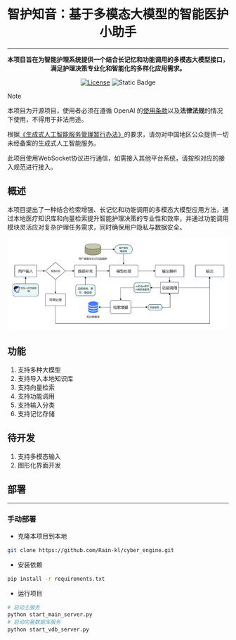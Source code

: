 # <div align="center">智护知音：基于多模态大模型的智能医护小助手<div>

---
<div align="center">
<p><strong>本项目旨在为智能护理系统提供一个结合长记忆和功能调用的多模态大模型接口，满足护理决策专业化和智能化的多样化应用需求。</strong></p>
<a href="https://opensource.org/licenses/Apache-2.0"><img alt="License" src="https://img.shields.io/badge/License-Apache%202.0-green.svg"></a>
<a><img alt="Static Badge" src="https://img.shields.io/badge/made_with-Python-blue"></a>
</div>

> [!NOTE]
> 本项目为开源项目，使用者必须在遵循 OpenAI 的[使用条款](https://openai.com/policies/terms-of-use)以及**法律法规**的情况下使用，不得用于非法用途。
>
> 根据[《生成式人工智能服务管理暂行办法》](http://www.cac.gov.cn/2023-07/13/c_1690898327029107.htm)的要求，请勿对中国地区公众提供一切未经备案的生成式人工智能服务。
>
> 此项目使用WebSocket协议进行通信，如需接入其他平台系统，请按照对应的接入规范进行接入。
> 

## 概述

本项目提出了一种结合检索增强、长记忆和功能调用的多模态大模型应用方法，通过本地医疗知识库和向量检索提升智能护理决策的专业性和效率，并通过功能调用模块灵活应对复杂护理任务需求，同时确保用户隐私与数据安全。

![Preview](https://raw.githubusercontent.com/Rain-kl/cyber_engine/main/docs/images/dietary_recommendations_flow.png)

## 功能
1. 支持多种大模型
2. 支持导入本地知识库
3. 支持向量检索
4. 支持功能调用
5. 支持输入分类
6. 支持记忆存储

## 待开发
1. 支持多模态输入
2. 图形化界面开发


## 部署

---

### 手动部署

- 克隆本项目到本地

```bash
git clone https://github.com/Rain-kl/cyber_engine.git
```

- 安装依赖

```bash
pip install -r requirements.txt
```

- 运行项目

```bash
# 启动主服务
python start_main_server.py
# 启动向量数据库服务
python start_vdb_server.py
```


